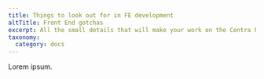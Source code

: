 ```yaml
---
title: Things to look out for in FE development
altTitle: Front End gotchas
excerpt: All the small details that will make your work on the Centra Front End easier
taxonomy:
  category: docs
---
```


Lorem ipsum.